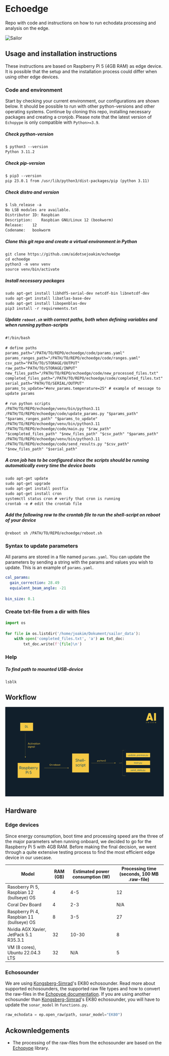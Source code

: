 # Echoedge
Repo with code and instructions on how to run echodata processing and analysis on the edge. 

![Sailor](https://www.slu.se/globalassets/ew/org/inst/aqua/externwebb/om-oss/forskningsinfrastruktur/aquasailor-jhentati-300.jpg?width=480&height=480&mode=crop&upscale=false&format=webp)

## Usage and installation instructions
These instructions are based on Raspberry Pi 5 (4GB RAM) as edge device. It is possible that the setup and the installation process could differ when using other edge devices. 

### Code and environment
Start by checking your current environment, our configurations are shown below. It should be possible to run with other python-versions and other operating systems. Continue by cloning this repo, installing necessary packages and creating a cronjob. Please note that the latest version of `Echopype` is only compatible with `Python>=3.9`.

##### Check python-version
```Shell
$ python3 --version
Python 3.11.2
```

##### Check pip-version
```Shell
$ pip3 --version
pip 23.0.1 from /usr/lib/python3/dist-packages/pip (python 3.11)
```

##### Check distro and version
```Shell
$ lsb_release -a
No LSB modules are available.
Distributor ID:	Raspbian
Description:	Raspbian GNU/Linux 12 (bookworm)
Release:	12
Codename:	bookworm
```

##### Clone this git repo and create a virtual environment in Python
```Shell
git clone https://github.com/aidotsejoakim/echoedge
cd echoedge
python3 -m venv venv
source venv/bin/activate
```

##### Install necessary packages
```Shell
sudo apt-get install libhdf5-serial-dev netcdf-bin libnetcdf-dev
sudo apt-get install libatlas-base-dev
sudo apt-get install libopenblas-dev
pip3 install -r requirements.txt
```

##### Update `reboot.sh` with correct paths, both when defining variables and when running python-scripts
```Shell
#!/bin/bash

# define paths
params_path="/PATH/TO/REPO/echoedge/code/params.yaml"
params_ranges_path="/PATH/TO/REPO/echoedge/code/ranges.yaml"
csv_path="PATH/TO/STORAGE/OUTPUT"
raw_path="PATH/TO/STORAGE/INPUT"
new_files_path="/PATH/TO/REPO/echoedge/code/new_processed_files.txt"
completed_files_path="/PATH/TO/REPO/echoedge/code/completed_files.txt"
serial_path="PATH/TO/SERIAL/OUTPUT"
params_to_update="#env_params.temperature=25" # example of message to update params

# run python scripts
/PATH/TO/REPO/echoedge/venv/bin/python3.11 /PATH/TO/REPO/echoedge/code/update_params.py "$params_path" "$params_ranges_path" "$params_to_update"
/PATH/TO/REPO/echoedge/venv/bin/python3.11 /PATH/TO/REPO/echoedge/code/main.py "$raw_path" "$completed_files_path" "$new_files_path" "$csv_path" "$params_path"
/PATH/TO/REPO/echoedge/venv/bin/python3.11 /PATH/TO/REPO/echoedge/code/send_results.py "$csv_path" "$new_files_path" "$serial_path"

```

##### A cron job has to be configured since the scripts should be running automatically every time the device boots
```Shell
sudo apt-get update
sudo apt-get upgrade
sudo apt-get install postfix
sudo apt-get install cron
systemctl status cron # verify that cron is running
crontab -e # edit the crontab file
```

##### Add the following row to the crontab file to run the shell-script on reboot of your device
```Shell
@reboot sh /PATH/TO/REPO/echoedge/reboot.sh
```
### Syntax to update parameters
All params are stored in a file named `params.yaml`. You can update the parameters by sending a string with the params and values you wish to update. This is an example of `params.yaml`.

```Yaml
cal_params:
  gain_correction: 28.49
  equialent_beam_angle: -21

bin_size: 0.1
```


### Create txt-file from a dir with files

```Python
import os 

for file in os.listdir('/home/joakim/Dokument/sailor_data'):
    with open('completed_files.txt', 'a') as txt_doc:
        txt_doc.write(f'{file}\n')
```

### Help
##### To find path to mounted USB-device
```Shell
lsblk
```

## Workflow
![Workflow](workflow.png)

## Hardware

### Edge devices
Since energy consumption, boot time and processing speed are the three of the major parameters when running onboard, we decided to go for the Raspberry Pi 5 with 4GB RAM. Before making the final decision, we went through a quite extensive testing process to find the most efficient edge device in our usecase.

| **Model**  | **RAM (GB)** | **Estimated power consumption (W)** | **Processing time (seconds, 100 MB .raw-file)** |
|---------------|---------|---------|---------|
| Rasoberry Pi 5, Raspbian 12 (bullseye) OS | 4 | 4-5 | 12 | 0.655 | 0.828 |
| Coral Dev Board | 4 | 2-3 | N/A |
| Raspberry Pi 4, Raspbian 11 (bullseye) OS | 8 | 3-5 | 27 |
| Nvidia AGX Xavier, JetPack 5.1 R35.3.1 | 32 | 10-30 | 8 |
| VM (8 cores), Ubuntu 22.04.3 LTS| 32 | N/A | 5 |

### Echosounder 
We are using [Kongsberg-Simrad](https://www.kongsberg.com/maritime/contact/simrad/)'s EK80 echosounder. Read more about supported echosounders, the supported raw file types and how to convert the raw-files in the [Echopype documentation](https://echopype.readthedocs.io/en/stable/convert.html#conversion-operation). If you are using another echosunder than [Kongsberg-Simrad](https://www.kongsberg.com/maritime/contact/simrad/)'s EK80 echosounder, you will have to update the `sonar_model` in `functions.py`.

```Python
raw_echodata = ep.open_raw(path, sonar_model="EK80")
```

## Ackownledgements
* The processing of the raw-files from the echosounder are based on the [Echopype](https://echopype.readthedocs.io/en/stable/) library. 
